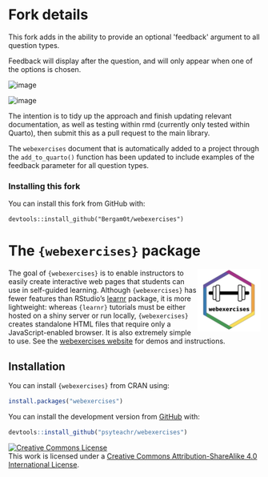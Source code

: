 
<!-- README.md is generated from README.Rmd. Please edit that file -->

# Fork details

This fork adds in the ability to provide an optional 'feedback' argument to all question types. 

Feedback will display after the question, and will only appear when one of the options is chosen. 

![image](https://github.com/Bergam0t/webexercises/assets/29951987/efebf69d-1a25-4fc9-bef1-a7b957ffb589)

![image](https://github.com/Bergam0t/webexercises/assets/29951987/5b89df2a-f44e-4802-9dfb-81c067b2494f)

The intention is to tidy up the approach and finish updating relevant documentation, as well as testing within rmd (currently only tested within Quarto), then submit this as a pull request to the main library. 

The `webexercises` document that is automatically added to a project through the `add_to_quarto()` function has been updated to include examples of the feedback parameter for all question types.

### Installing this fork

You can install this fork from GitHub with:

```
devtools::install_github("Bergam0t/webexercises")
```

# The `{webexercises}` package

<img src="man/figures/logo.png" style="float:right; max-width:280px; width: 25%;" />

The goal of `{webexercises}` is to enable instructors to easily create
interactive web pages that students can use in self-guided learning.
Although `{webexercises}` has fewer features than RStudio’s
[learnr](https://rstudio.github.io/learnr/) package, it is more
lightweight: whereas `{learnr}` tutorials must be either hosted on a
shiny server or run locally, `{webexercises}` creates standalone HTML
files that require only a JavaScript-enabled browser. It is also
extremely simple to use. See the [webexercises
website](https://psyteachr.github.io/webexercises/) for demos and
instructions.

## Installation

You can install `{webexercises}` from CRAN using:

``` r
install.packages("webexercises")
```

You can install the development version from
[GitHub](https://github.com/PsyTeachR/webexercises) with:

``` r
devtools::install_github("psyteachr/webexercises")
```

<a rel="license" href="https://creativecommons.org/licenses/by-sa/4.0/"><img alt="Creative Commons License" style="border-width:0" src="https://i.creativecommons.org/l/by-sa/4.0/88x31.png" /></a><br />This
work is licensed under a
<a rel="license" href="https://creativecommons.org/licenses/by-sa/4.0/">Creative
Commons Attribution-ShareAlike 4.0 International License</a>.
